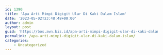 ```yaml
---
id: 1390
title: 'Apa Arti Mimpi Digigit Ular Di Kaki Dalam Islam'
date: '2023-05-02T23:48:48+00:00'
author: admin
layout: post
guid: 'https://bos.awn.biz.id/apa-arti-mimpi-digigit-ular-di-kaki-dalam-islam/'
permalink: /apa-arti-mimpi-digigit-ular-di-kaki-dalam-islam/
categories:
    - Uncategorized
---
```


